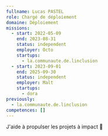 ```yaml
---
fullname: Lucas PASTEL
role: Chargé de déploiement
domaine: Déploiement
missions:
  - start: 2022-05-09
    end: 2023-08-31
    status: independent
    employer: Octo
    startups:
      - la.communaute.de.linclusion
  - start: 2023-09-01
    end: 2025-09-30
    status: independent
    employer: Malt
    startups:
      - dora
previously:
  - la.communaute.de.linclusion
competences: []
---
```

J'aide à propulser les projets à impact 👊